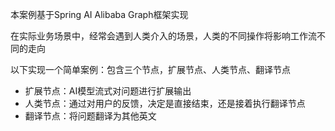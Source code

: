 本案例基于Spring AI Alibaba Graph框架实现

在实际业务场景中，经常会遇到人类介入的场景，人类的不同操作将影响工作流不同的走向

以下实现一个简单案例：包含三个节点，扩展节点、人类节点、翻译节点
- 扩展节点：AI模型流式对问题进行扩展输出
- 人类节点：通过对用户的反馈，决定是直接结束，还是接着执行翻译节点
- 翻译节点：将问题翻译为其他英文
